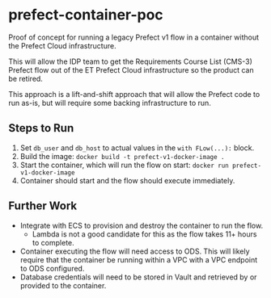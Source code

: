 # prefect-container-poc
Proof of concept for running a legacy Prefect v1 flow in a container without the Prefect Cloud infrastructure.

This will allow the IDP team to get the Requirements Course List (CMS-3) Prefect flow out of the ET Prefect Cloud infrastructure so the product can be retired.

This approach is a lift-and-shift approach that will allow the Prefect code to run as-is, but will require some backing infrastructure to run.

## Steps to Run
1. Set `db_user` and `db_host` to actual values in the `with FLow(...):` block.
2. Build the image: `docker build -t prefect-v1-docker-image .`
3. Start the container, which will run the flow on start: `docker run prefect-v1-docker-image`
4. Container should start and the flow should execute immediately.

## Further Work
* Integrate with ECS to provision and destroy the container to run the flow.
  * Lambda is not a good candidate for this as the flow takes 11+ hours to complete.
* Container executing the flow will need access to ODS.  This will likely require that the container be running within a VPC with a VPC endpoint to ODS configured.
* Database credentials will need to be stored in Vault and retrieved by or provided to the container.